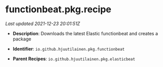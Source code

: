 # functionbeat.pkg.recipe

_Last updated 2021-12-23 20:01:51Z_

- **Description**: Downloads the latest Elastic functionbeat and creates a package

- **Identifier**: `io.github.hjuutilainen.pkg.functionbeat`

- **Parent Recipes**: `io.github.hjuutilainen.pkg.elasticbeat`
